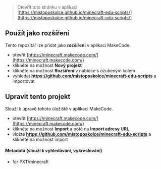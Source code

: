 
> Otevřít tuto stránku v aplikaci [https://mistoposkolce.github.io/minecraft-edu-scripts/](https://mistoposkolce.github.io/minecraft-edu-scripts/)

## Použít jako rozšíření

Tento repozitář lze přidat jako **rozšíření** v aplikaci MakeCode.

* otevřít [https://minecraft.makecode.com/](https://minecraft.makecode.com/)
* klikněte na možnost **Nový projekt**
* klikněte na možnost **Rozšíření** v nabídce s ozubeným kolem
* vyhledat **https://github.com/mistoposkolce/minecraft-edu-scripts** a importovat

## Upravit tento projekt

Slouží k úpravě tohoto úložiště v aplikaci MakeCode.

* otevřít [https://minecraft.makecode.com/](https://minecraft.makecode.com/)
* klikněte na možnost **Import** a poté na **Import adresy URL**
* vložte **https://github.com/mistoposkolce/minecraft-edu-scripts** a klikněte na možnost import

#### Metadata (slouží k vyhledávání, vykreslování)

* for PXT/minecraft
<script src="https://makecode.com/gh-pages-embed.js"></script><script>makeCodeRender("{{ site.makecode.home_url }}", "{{ site.github.owner_name }}/{{ site.github.repository_name }}");</script>
